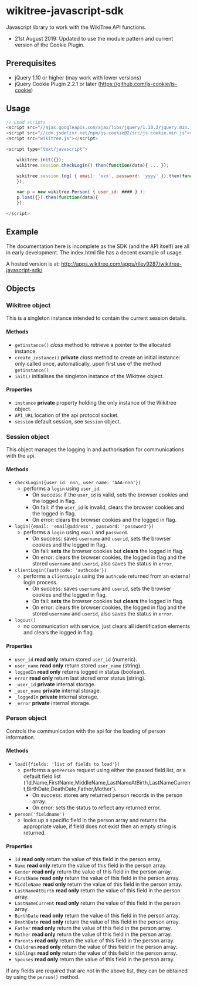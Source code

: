 wikitree-javascript-sdk
=======================
Javascript library to work with the WikiTree API functions.

* 21st August 2019: Updated to use the module pattern and current version of the Cookie Plugin.

## Prerequisites
* jQuery 1.10 or higher (may work with lower versions)
* jQuery Cookie Plugin 2.2.1 or later (https://github.com/js-cookie/js-cookie)

## Usage
````javascript
// Load scripts
<script src="//ajax.googleapis.com/ajax/libs/jquery/1.10.2/jquery.min.js"></script>
<script src="//cdn.jsdelivr.net/npm/js-cookie@2/src/js.cookie.min.js"></script>
<script src="wikitree.js"></script>

<script type="text/javascript">

	wikitree.init({});
	wikitree.session.checkLogin().then(function(data){ ... });

	wikitree.session.log( { email: 'xxx', password: 'yyyy' }).then(function(data) {
	});

	var p = new wikitree.Person( { user_id: #### } );
	p.load({}).then(function(data){ 
	});

</script>
````
## Example

The documentation here is incomplete as the SDK (and the API itself) are all in early development.
The index.html file has a decent example of usage. 

A hosted version is at: http://apps.wikitree.com/apps/riley9287/wikitree-javascript-sdk/

## Objects
### Wikitree object
This is a singleton instance intended to contain the current session details.

#### Methods
* `getinstance()` *class* method to retrieve a pointer to the allocated instance.
* `create_instance()` **private** *class* method to create an initial instance: only called once, automatically, upon first use of the method `getinstance()`
* `init()` initialises the singleton instance of the Wikitree object.

#### Properties
* `instance` **private** property holding the only instance of the Wikitree object.
* `API_URL` location of the api protocol socket.
* `session` default session, see `Session` object.

### Session object
This object manages the logging in and authorisation for communications with the api.

#### Methods
* `checkLogin({user_id: nnn, user_name: 'AAA-nnn'})` 
  * performs a `login` using `user_id`.
    * On success: if the `user_id` is valid, sets the browser cookies and the logged in flag.
    * On fail: if the `user_id` is invalid, clears the browser cookies and the logged in flag.
    * On error: clears the browser cookies and the logged in flag.
* `login({email: 'email@address', password: 'password'})`
  * performs a `login` using `email` and `password`.
    * On success: saves `username` and `userid`, sets the browser cookies and the logged in flag.
    * On fail: **sets** the browser cookies but **clears** the logged in flag.
    * On error: clears the browser cookies, the logged in flag and the stored `username` and `userid`, also saves the status in `error`.
* `clientLogin({authcode: 'authcode'})`
  * performs a `clientLogin` using the `authcode` returned from an external login process.
    * On success: saves `username` and `userid`, sets the browser cookies and the logged in flag.
    * On fail: **sets** the browser cookies but **clears** the logged in flag.
    * On error: clears the browser cookies, the logged in flag and the stored `username` and `userid`, also saves the status in `error`.
* `logout()`
  * no communication with service, just clears all identification elements and clears the logged in flag.

#### Properties
* `user_id` **read only** return stored `user_id` (numeric).
* `user_name` **read only** return stored `user_name` (string).
* `loggedIn` **read only** returns logged in status (boolean).
* `error` **read only** return last stored error status (string).
* `_user_id` **private** internal storage.
* `_user_name` **private** internal storage.
* `_loggedIn` **private** internal storage.
* `_error` **private** internal storage.

### Person object
Controls the communication with the api for the loading of person information.

#### Methods
* `load({fields: 'list of fields to load'})`
  * performs a `getPerson` request using either the passed field list, or a default field list ('Id,Name,FirstName,MiddleName,LastNameAtBirth,LastNameCurrent,BirthDate,DeathDate,Father,Mother').
    * On success: stores any returned person records in the person array.
    * On error: sets the status to reflect any returned error.
* `person('fieldname')`
  * looks up a specific field in the person array and returns the appropriate value, if field does not exist then an empty string is returned.


#### Properties
* `Id` **read only** return the value of this field in the person array.
* `Name` **read only** return the value of this field in the person array.
* `Gender` **read only** return the value of this field in the person array.
* `FirstName` **read only** return the value of this field in the person array.
* `MiddleName` **read only** return the value of this field in the person array.
* `LastNameAtBirth` **read only** return the value of this field in the person array.
* `LastNameCurrent` **read only** return the value of this field in the person array.
* `BirthDate` **read only** return the value of this field in the person array.
* `DeathDate` **read only** return the value of this field in the person array.
* `Father` **read only** return the value of this field in the person array.
* `Mother` **read only** return the value of this field in the person array.
* `Parents` **read only** return the value of this field in the person array.
* `Children` **read only** return the value of this field in the person array.
* `Siblings` **read only** return the value of this field in the person array.
* `Spouses` **read only** return the value of this field in the person array.

If any fields are required that are not in the above list, they can be obtained by using the `person()` method.

